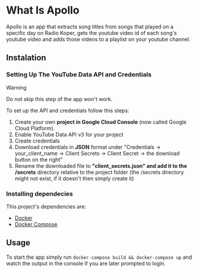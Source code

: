 # What Is Apollo
Apollo is an app that extracts song titles from songs that played on a specific day on Radio Koper, gets the youtube video id of each song's youtube video and adds those videos to a playlist on your youtube channel.

## Instalation
### Setting Up The YouTube Data API and Credentials
> [!WARNING]
> Do not skip this step of the app won't work.

To set up the API and credentials follow this steps:

1. Create your own **project in Google Cloud Console** (now called Google Cloud Platform).
2. Enable YouTube Data API v3 for your project
3. Create credentials
3. Download credentials in **JSON** format under "Credentials -> your_client_name -> Client Secrets -> Client Secret -> the download button on the right"
4. Rename the downloaded file to **"client_secrets.json" and add it to the /secrets** directory relative to the project folder (the /secrets directory might not exist, if it doesn't then simply create it)

### Installing dependecies
This project's dependencies are:
- [Docker](https://docs.docker.com/get-started/get-docker/)
- [Docker Compose](https://docs.docker.com/compose/install/)

## Usage
To start the app simply run `docker-compose build && docker-compose up` and watch the output in the console if you are later prompted to login.